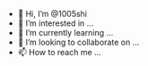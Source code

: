 - 👋 Hi, I’m @1005shi
- 👀 I’m interested in ...
- 🌱 I’m currently learning ...
- 💞️ I’m looking to collaborate on ...
- 📫 How to reach me ...

<!---
1005shi/1005shi is a ✨ special ✨ repository because its `README.md` (this file) appears on your GitHub profile.
You can click the Preview link to take a look at your changes.
--->
